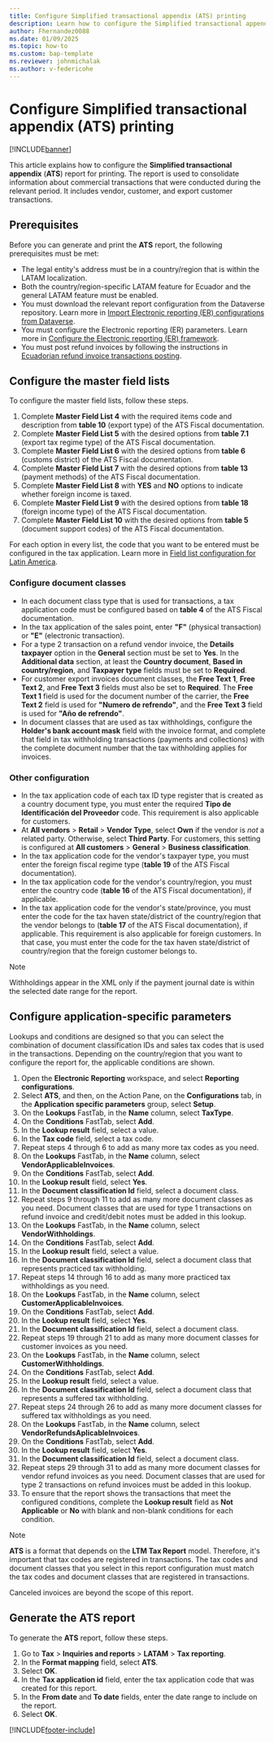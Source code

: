 ```yaml
---
title: Configure Simplified transactional appendix (ATS) printing
description: Learn how to configure the Simplified transactional appendix (ATS) report for printing.
author: Fhernandez0088
ms.date: 01/09/2025
ms.topic: how-to
ms.custom: bap-template
ms.reviewer: johnmichalak
ms.author: v-federicohe 
---
```


# Configure Simplified transactional appendix (ATS) printing

[!INCLUDE[banner](../../includes/banner.md)]

This article explains how to configure the **Simplified transactional appendix** (**ATS**) report for printing. The report is used to consolidate information about commercial transactions that were conducted during the relevant period. It includes vendor, customer, and export customer transactions.

## Prerequisites

Before you can generate and print the **ATS** report, the following prerequisites must be met:

- The legal entity's address must be in a country/region that is within the LATAM localization.
- Both the country/region-specific LATAM feature for Ecuador and the general LATAM feature must be enabled.
- You must download the relevant report configuration from the Dataverse repository. Learn more in [Import Electronic reporting (ER) configurations from Dataverse](../global/workspace/gsw-import-er-config-dataverse.md).
- You must configure the Electronic reporting (ER) parameters. Learn more in [Configure the Electronic reporting (ER) framework](../../../fin-ops-core/dev-itpro/analytics/electronic-reporting-er-configure-parameters.md).
- You must post refund invoices by following the instructions in [Ecuadorian refund invoice transactions posting](ltm-Ecuadorian-refund-invoice.md).

## Configure the master field lists

To configure the master field lists, follow these steps.

1. Complete **Master Field List 4** with the required items code and description from **table 10** (export type) of the ATS Fiscal documentation.
1. Complete **Master Field List 5** with the desired options from **table 7.1** (export tax regime type) of the ATS Fiscal documentation.
1. Complete **Master Field List 6** with the desired options from **table 6** (customs district) of the ATS Fiscal documentation.
1. Complete **Master Field List 7** with the desired options from **table 13** (payment methods) of the ATS Fiscal documentation.
1. Complete **Master Field List 8** with **YES** and **NO** options to indicate whether foreign income is taxed.
1. Complete **Master Field List 9** with the desired options from **table 18** (foreign income type) of the ATS Fiscal documentation.
1. Complete **Master Field List 10** with the desired options from **table 5** (document support codes) of the ATS Fiscal documentation.

For each option in every list, the code that you want to be entered must be configured in the tax application. Learn more in [Field list configuration for Latin America](ltm-core-field-master-lists.md).

### Configure document classes

- In each document class type that is used for transactions, a tax application code must be configured based on **table 4** of the ATS Fiscal documentation.
- In the tax application of the sales point, enter **"F"** (physical transaction) or **"E"** (electronic transaction).
- For a type 2 transaction on a refund vendor invoice, the **Details taxpayer** option in the **General** section must be set to **Yes**. In the **Additional data** section, at least the **Country document**, **Based in country/region**, and **Taxpayer type** fields must be set to **Required**.
- For customer export invoices document classes, the **Free Text 1**, **Free Text 2**, and **Free Text 3** fields must also be set to **Required**. The **Free Text 1** field is used for the document number of the carrier, the **Free Text 2** field is used for **"Numero de refrendo"**, and the **Free Text 3** field is used for **"Año de refrendo"**.
- In document classes that are used as tax withholdings, configure the **Holder's bank account mask** field with the invoice format, and complete that field in tax withholding transactions (payments and collections) with the complete document number that the tax withholding applies for invoices.

### Other configuration

- In the tax application code of each tax ID type register that is created as a country document type, you must enter the required **Tipo de Identificación del Proveedor** code. This requirement is also applicable for customers.
- At **All vendors** \> **Retail** \> **Vendor Type**, select **Own** if the vendor is *not* a related party. Otherwise, select **Third Party**. For customers, this setting is configured at **All customers** \> **General** \> **Business classification**.
- In the tax application code for the vendor's taxpayer type, you must enter the foreign fiscal regime type (**table 19** of the ATS Fiscal documentation).
- In the tax application code for the vendor's country/region, you must enter the country code (**table 16** of the ATS Fiscal documentation), if applicable.
- In the tax application code for the vendor's state/province, you must enter the code for the tax haven state/district of the country/region that the vendor belongs to (**table 17** of the ATS Fiscal documentation), if applicable. This requirement is also applicable for foreign customers. In that case, you must enter the code for the tax haven state/district of country/region that the foreign customer belongs to.
	
> [!NOTE]
> Withholdings appear in the XML only if the payment journal date is within the selected date range for the report.

## Configure application-specific parameters

Lookups and conditions are designed so that you can select the combination of document classification IDs and sales tax codes that is used in the transactions. Depending on the country/region that you want to configure the report for, the applicable conditions are shown.

1. Open the **Electronic Reporting** workspace, and select **Reporting configurations**.
1. Select **ATS**, and then, on the Action Pane, on the **Configurations** tab, in the **Application specific parameters** group, select **Setup**.
1. On the **Lookups** FastTab, in the **Name** column, select **TaxType**.
1. On the **Conditions** FastTab, select **Add**.
1. In the **Lookup result** field, select a value.
1. In the **Tax code** field, select a tax code.
1. Repeat steps 4 through 6 to add as many more tax codes as you need.
1. On the **Lookups** FastTab, in the **Name** column, select **VendorApplicableInvoices**.
1. On the **Conditions** FastTab, select **Add**.
1. In the **Lookup result** field, select **Yes**.
1. In the **Document classification Id** field, select a document class.
1. Repeat steps 9 through 11 to add as many more document classes as you need. Document classes that are used for type 1 transactions on refund invoice and credit/debit notes must be added in this lookup.
1. On the **Lookups** FastTab, in the **Name** column, select **VendorWithholdings**.
1. On the **Conditions** FastTab, select **Add**.
1. In the **Lookup result** field, select a value.
1. In the **Document classification Id** field, select a document class that represents practiced tax withholding.
1. Repeat steps 14 through 16 to add as many more practiced tax withholdings as you need.
1. On the **Lookups** FastTab, in the **Name** column, select **CustomerApplicableInvoices**.
1. On the **Conditions** FastTab, select **Add**.
1. In the **Lookup result** field, select **Yes**.
1. In the **Document classification Id** field, select a document class.
1. Repeat steps 19 through 21 to add as many more document classes for customer invoices as you need.
1. On the **Lookups** FastTab, in the **Name** column, select **CustomerWithholdings**.
1. On the **Conditions** FastTab, select **Add**.
1. In the **Lookup result** field, select a value.
1. In the **Document classification Id** field, select a document class that represents a suffered tax withholding.
1. Repeat steps 24 through 26 to add as many more document classes for suffered tax withholdings as you need.
1. On the **Lookups** FastTab, in the **Name** column, select **VendorRefundsAplicableInvoices**.
1. On the **Conditions** FastTab, select **Add**.
1. In the **Lookup result** field, select **Yes**.
1. In the **Document classification Id** field, select a document class.
1. Repeat steps 29 through 31 to add as many more document classes for vendor refund invoices as you need. Document classes that are used for type 2 transactions on refund invoices must be added in this lookup.
1. To ensure that the report shows the transactions that meet the configured conditions, complete the **Lookup result** field as **Not Applicable** or **No** with blank and non-blank conditions for each condition.

> [!NOTE]
> **ATS** is a format that depends on the **LTM Tax Report** model. Therefore, it's important that tax codes are registered in transactions. The tax codes and document classes that you select in this report configuration must match the tax codes and document classes that are registered in transactions.
>
> Canceled invoices are beyond the scope of this report.

## Generate the ATS report

To generate the **ATS** report, follow these steps.

1. Go to **Tax** \> **Inquiries and reports** \> **LATAM** \> **Tax reporting**.
1. In the **Format mapping** field, select **ATS**.
1. Select **OK**.
1. In the **Tax application id** field, enter the tax application code that was created for this report.
1. In the **From date** and **To date** fields, enter the date range to include on the report.
1. Select **OK**.

[!INCLUDE[footer-include](../../../includes/footer-banner.md)]
